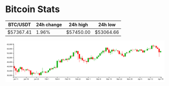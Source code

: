 # Bitcoin Stats

BTC/USDT|24h change|24h high|24h low|
|---|---|---|---|
|$57367.41|1.96%|$57450.00|$53064.66|

<img src="./chart.svg">
